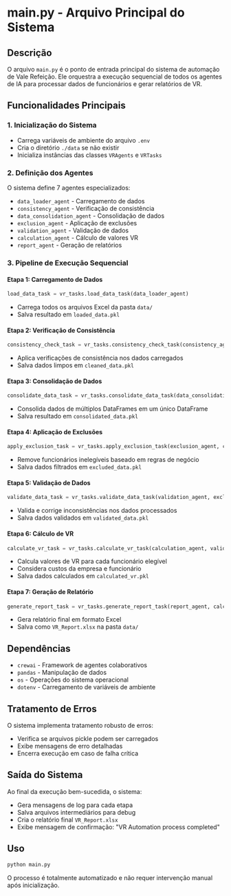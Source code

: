 # main.py - Arquivo Principal do Sistema

## Descrição
O arquivo `main.py` é o ponto de entrada principal do sistema de automação de Vale Refeição. Ele orquestra a execução sequencial de todos os agentes de IA para processar dados de funcionários e gerar relatórios de VR.

## Funcionalidades Principais

### 1. Inicialização do Sistema
- Carrega variáveis de ambiente do arquivo `.env`
- Cria o diretório `./data` se não existir
- Inicializa instâncias das classes `VRAgents` e `VRTasks`

### 2. Definição dos Agentes
O sistema define 7 agentes especializados:
- `data_loader_agent` - Carregamento de dados
- `consistency_agent` - Verificação de consistência
- `data_consolidation_agent` - Consolidação de dados
- `exclusion_agent` - Aplicação de exclusões
- `validation_agent` - Validação de dados
- `calculation_agent` - Cálculo de valores VR
- `report_agent` - Geração de relatórios

### 3. Pipeline de Execução Sequencial

#### Etapa 1: Carregamento de Dados
```python
load_data_task = vr_tasks.load_data_task(data_loader_agent)
```
- Carrega todos os arquivos Excel da pasta `data/`
- Salva resultado em `loaded_data.pkl`

#### Etapa 2: Verificação de Consistência
```python
consistency_check_task = vr_tasks.consistency_check_task(consistency_agent, all_data)
```
- Aplica verificações de consistência nos dados carregados
- Salva dados limpos em `cleaned_data.pkl`

#### Etapa 3: Consolidação de Dados
```python
consolidate_data_task = vr_tasks.consolidate_data_task(data_consolidation_agent, all_data)
```
- Consolida dados de múltiplos DataFrames em um único DataFrame
- Salva resultado em `consolidated_data.pkl`

#### Etapa 4: Aplicação de Exclusões
```python
apply_exclusion_task = vr_tasks.apply_exclusion_task(exclusion_agent, consolidated_data, all_data)
```
- Remove funcionários inelegíveis baseado em regras de negócio
- Salva dados filtrados em `excluded_data.pkl`

#### Etapa 5: Validação de Dados
```python
validate_data_task = vr_tasks.validate_data_task(validation_agent, excluded_data, all_data)
```
- Valida e corrige inconsistências nos dados processados
- Salva dados validados em `validated_data.pkl`

#### Etapa 6: Cálculo de VR
```python
calculate_vr_task = vr_tasks.calculate_vr_task(calculation_agent, validated_data, all_data)
```
- Calcula valores de VR para cada funcionário elegível
- Considera custos da empresa e funcionário
- Salva dados calculados em `calculated_vr.pkl`

#### Etapa 7: Geração de Relatório
```python
generate_report_task = vr_tasks.generate_report_task(report_agent, calculated_vr_data, output_report_path)
```
- Gera relatório final em formato Excel
- Salva como `VR_Report.xlsx` na pasta `data/`

## Dependências
- `crewai` - Framework de agentes colaborativos
- `pandas` - Manipulação de dados
- `os` - Operações do sistema operacional
- `dotenv` - Carregamento de variáveis de ambiente

## Tratamento de Erros
O sistema implementa tratamento robusto de erros:
- Verifica se arquivos pickle podem ser carregados
- Exibe mensagens de erro detalhadas
- Encerra execução em caso de falha crítica

## Saída do Sistema
Ao final da execução bem-sucedida, o sistema:
- Gera mensagens de log para cada etapa
- Salva arquivos intermediários para debug
- Cria o relatório final `VR_Report.xlsx`
- Exibe mensagem de confirmação: "VR Automation process completed"

## Uso
```bash
python main.py
```

O processo é totalmente automatizado e não requer intervenção manual após inicialização.